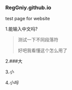 ### RegGniy.github.io

test page for website

1.能输入中文吗?

>测试一下不同段落符
>
>好吧我看懂这个怎么用了

2.###大

3.*小*

4._小吗_
